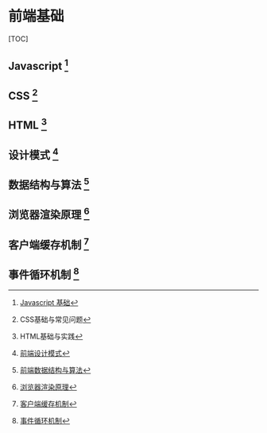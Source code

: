 # 前端基础

[TOC]

## Javascript [^1]

## CSS [^2]

## HTML [^3]

## 设计模式 [^4]

## 数据结构与算法 [^5]

## 浏览器渲染原理 [^6]

## 客户端缓存机制 [^7]

## 事件循环机制 [^8]

[^1]: [Javascript 基础](/Users/yuqigong/Dropbox/Apps/Editorial/md/2021-javascript基础.md)
[^2]: CSS基础与常见问题
[^3]: HTML基础与实践
[^4]: [前端设计模式](/Users/yuqigong/Dropbox/Apps/Editorial/md/2021-设计模式.md)
[^5]: [前端数据结构与算法](/Users/yuqigong/Dropbox/Apps/Editorial/md/2021-前端数据结构与算法.md)
[^6]: [浏览器渲染原理](/Users/yuqigong/Dropbox/Apps/Editorial/md/2021-浏览器渲染原理.md)
[^7]: [客户端缓存机制](/Users/yuqigong/Dropbox/Apps/Editorial/md/2021-客户端缓存机制.md)
[^8]: [事件循环机制](/Users/yuqigong/Dropbox/Apps/Editorial/md/2021-事件循环机制.md)

